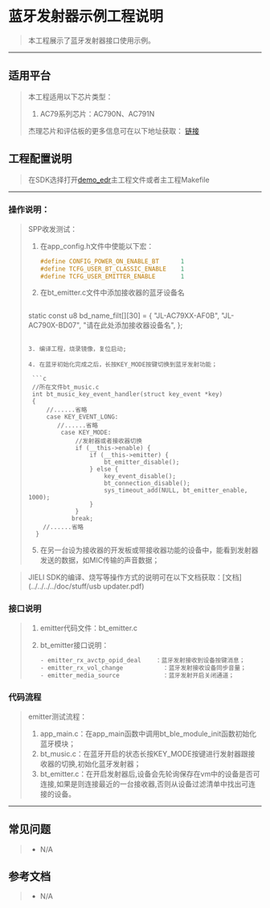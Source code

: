 ﻿# 蓝牙发射器示例工程说明

> 本工程展示了蓝牙发射器接口使用示例。

---

## 适用平台

> 本工程适用以下芯片类型：
> 1. AC79系列芯片：AC790N、AC791N
>
> 杰理芯片和评估板的更多信息可在以下地址获取：
> [链接](https://shop321455197.taobao.com/?spm=a230r.7195193.1997079397.2.2a6d391d3n5udo)

## 工程配置说明

> 在SDK选择打开[demo_edr](../../../demo/demo_edr/board/)主工程文件或者主工程Makefile

---



### 操作说明：

> SPP收发测试：
>
> 1. 在app_config.h文件中使能以下宏：
>
>    ```c
>    #define CONFIG_POWER_ON_ENABLE_BT      1
>    #define TCFG_USER_BT_CLASSIC_ENABLE    1
>    #define TCFG_USER_EMITTER_ENABLE       1
>    ```
>
> 2. 在bt_emitter.c文件中添加接收器的蓝牙设备名
> >    ```c
>   static const u8 bd_name_filt[][30] = {
>       "JL-AC79XX-AF0B",
>       "JL-AC790X-BD07",
>       "请在此处添加接收器设备名",
>   };
>   ```
>
> 3. 编译工程，烧录镜像，复位启动;
>
> 4. 在蓝牙初始化完成之后，长按KEY_MODE按键切换到蓝牙发射功能；
>
>    ```c
>    //所在文件bt_music.c
>    int bt_music_key_event_handler(struct key_event *key)
>    {
>        //......省略
>        case KEY_EVENT_LONG:
>        	//......省略
>            case KEY_MODE:
>                //发射器或者接收器切换
>                if (__this->enable) {
>                    if (__this->emitter) {
>                        bt_emitter_disable();
>                    } else {
>                        key_event_disable();
>                        bt_connection_disable();
>                        sys_timeout_add(NULL, bt_emitter_enable, 1000);
>                    }
>                }
>            	break;
>     	//......省略
>     }
>    ```
>
> 5. 在另一台设为接收器的开发板或带接收器功能的设备中，能看到发射器发送的数据，如MIC传输的声音数据；

>
> JIELI SDK的编译、烧写等操作方式的说明可在以下文档获取：[文档](../../../../doc/stuff/usb updater.pdf)

### 接口说明

> 1. emitter代码文件：bt_emitter.c
>
> 2. bt_emitter接口说明：
>
>     ```c
>     - emitter_rx_avctp_opid_deal    ：蓝牙发射接收到设备按键消息；
>     - emitter_rx_vol_change       	：蓝牙发射接收设备同步音量；
>     - emitter_media_source 			：蓝牙发射开启关闭通道；
>     ```

### 代码流程

> emitter测试流程：
>
> 1. app_main.c：在app_main函数中调用bt_ble_module_init函数初始化蓝牙模块；
> 2. bt_music.c：在蓝牙开启的状态长按KEY_MODE按键进行发射器跟接收器的切换,初始化蓝牙发射器；
> 3. bt_emitter.c：在开启发射器后,设备会先轮询保存在vm中的设备是否可连接,如果是则连接最近的一台接收器,否则从设备过滤清单中找出可连接的设备。
---

## 常见问题

> * N/A

## 参考文档

> * N/A
